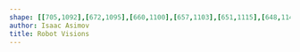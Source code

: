 ```yaml
---
shape: [[705,1092],[672,1095],[660,1100],[657,1103],[651,1115],[648,1140],[648,1198],[640,1380],[640,1419],[638,1441],[638,1481],[641,1491],[639,1564],[640,1591],[638,1603],[637,1652],[632,1661],[630,1677],[626,1864],[626,1939],[628,1946],[628,1975],[629,1980],[633,1984],[645,1988],[717,1988],[777,1986],[786,1983],[790,1979],[792,1972],[794,1943],[793,1842],[796,1786],[796,1749],[798,1735],[799,1654],[801,1642],[802,1544],[804,1490],[806,1485],[806,1362],[808,1344],[807,1322],[809,1256],[811,1241],[812,1184],[814,1173],[815,1105],[811,1098],[805,1096],[782,1096],[763,1093],[754,1094],[718,1092]]
author: Isaac Asimov
title: Robot Visions
---
```

